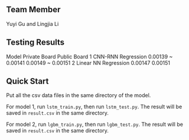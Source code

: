 ## Team Member
Yuyi Gu and Lingjia Li

## Testing Results
Model	Private Board	Public Board
1	CNN-RNN Regression	0.00139 ~ 0.00141	0.00149 ~ 0.00151
2	Linear NN Regression	0.00147	0.00151

## Quick Start
Put all the csv data files in the same directory of the model. 

For model 1, run `lstm_train.py`, then run `lstm_test.py`. The result will be saved in `result.csv` in the same directory.

For model 2, run `lgbm_train.py`, then run `lgbm_test.py`. The result will be saved in `result.csv` in the same directory.

